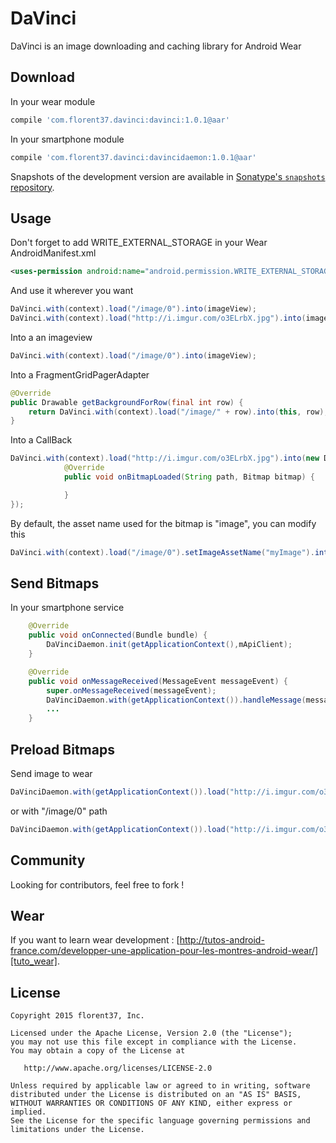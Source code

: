 DaVinci
=======

DaVinci is an image downloading and caching library for Android Wear

Download
--------

In your wear module
```groovy
compile 'com.florent37.davinci:davinci:1.0.1@aar'
```

In your smartphone module
```groovy
compile 'com.florent37.davinci:davincidaemon:1.0.1@aar'
```


Snapshots of the development version are available in [Sonatype's `snapshots` repository][snap].

Usage
--------

Don't forget to add WRITE_EXTERNAL_STORAGE in your Wear AndroidManifest.xml
```xml
<uses-permission android:name="android.permission.WRITE_EXTERNAL_STORAGE"/>
```

And use it wherever you want
```java
DaVinci.with(context).load("/image/0").into(imageView);
DaVinci.with(context).load("http://i.imgur.com/o3ELrbX.jpg").into(imageView);
```

Into a an imageview
```java
DaVinci.with(context).load("/image/0").into(imageView);
```

Into a FragmentGridPagerAdapter
```java
@Override
public Drawable getBackgroundForRow(final int row) {
    return DaVinci.with(context).load("/image/" + row).into(this, row);
}
```

Into a CallBack
```java
DaVinci.with(context).load("http://i.imgur.com/o3ELrbX.jpg").into(new DaVinci.Callback() {
            @Override
            public void onBitmapLoaded(String path, Bitmap bitmap) {

            }
});
```

By default, the asset name used for the bitmap is "image", you can modify this 
```java
DaVinci.with(context).load("/image/0").setImageAssetName("myImage").into(imageView);
```

Send Bitmaps
--------

In your smartphone service
```java
    @Override
    public void onConnected(Bundle bundle) {
        DaVinciDaemon.init(getApplicationContext(),mApiClient);
    }

    @Override
    public void onMessageReceived(MessageEvent messageEvent) {
        super.onMessageReceived(messageEvent);
        DaVinciDaemon.with(getApplicationContext()).handleMessage(messageEvent);
        ...
    }
```

Preload Bitmaps
--------

Send image to wear
```java
DaVinciDaemon.with(getApplicationContext()).load("http://i.imgur.com/o3ELrbX.jpg").send();
```

or with "/image/0" path
```java
DaVinciDaemon.with(getApplicationContext()).load("http://i.imgur.com/o3ELrbX.jpg").into("/image/0");
```

Community
--------

Looking for contributors, feel free to fork !

Wear
--------

If you want to learn wear development : [http://tutos-android-france.com/developper-une-application-pour-les-montres-android-wear/][tuto_wear].


License
--------

    Copyright 2015 florent37, Inc.

    Licensed under the Apache License, Version 2.0 (the "License");
    you may not use this file except in compliance with the License.
    You may obtain a copy of the License at

       http://www.apache.org/licenses/LICENSE-2.0

    Unless required by applicable law or agreed to in writing, software
    distributed under the License is distributed on an "AS IS" BASIS,
    WITHOUT WARRANTIES OR CONDITIONS OF ANY KIND, either express or implied.
    See the License for the specific language governing permissions and
    limitations under the License.


[snap]: https://oss.sonatype.org/content/repositories/snapshots/
[android_doc]: https://developer.android.com/training/wearables/data-layer/assets.html
[tuto_wear]: http://tutos-android-france.com/developper-une-application-pour-les-montres-android-wear/